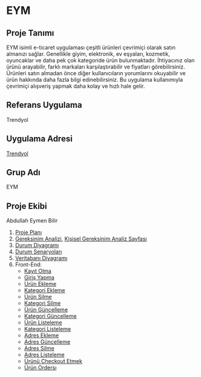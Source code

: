 # EYM

## Proje Tanımı
EYM isimli e-ticaret uygulaması çeşitli ürünleri çevrimiçi olarak satın almanızı sağlar. Genellikle giyim, elektronik, ev eşyaları, kozmetik, oyuncaklar ve daha pek çok kategoride ürün bulunmaktadır. İhtiyacınız olan ürünü arayabilir, farklı markaları karşılaştırabilir ve fiyatları görebilirsiniz. Ürünleri satın almadan önce diğer kullanıcıların yorumlarını okuyabilir ve ürün hakkında daha fazla bilgi edinebilirsiniz. Bu uygulama kullanımıyla çevrimiçi alışveriş yapmak daha kolay ve hızlı hale gelir.

## Referans Uygulama
Trendyol

## Uygulama Adresi
[Trendyol](https://www.trendyol.com/)

## Grup Adı
EYM

## Proje Ekibi
Abdullah Eymen Bilir

1. [Proje Planı](https://github.com/FirstEymen/EYM/blob/master/Proje%20Plan%C4%B1.png)
2. [Gereksinim Analizi](https://github.com/FirstEymen/EYM/blob/master/Gereksinim%20Analizi%20Sayfas%C4%B1.pdf), [Kişisel Gereksinim Analiz Sayfası](https://github.com/FirstEymen/EYM/blob/master/Ki%C5%9Fisel%20Gereksinim%20Analiz%20Sayfas%C4%B1.pdf)
3. [Durum Diyagramı](https://github.com/FirstEymen/EYM/blob/master/Kullan%C4%B1m%20Senaryosu%20Diyagram%C4%B1.png)
4. [Durum Senaryoları](https://github.com/FirstEymen/EYM/blob/master/Durum%20Senaryolar%C4%B1.pdf)
5. [Veritabanı Diyagramı](https://github.com/FirstEymen/EYM/blob/master/veritaban%C4%B1%20diyagram%C4%B1.png)
6. Front-End:
    - [Kayıt Olma](https://github.com/FirstEymen/EYM/blob/master/app/src/main/res/layout/activity_register.xml)
    - [Giriş Yapma](https://github.com/FirstEymen/EYM/blob/master/app/src/main/res/layout/activity_login.xml)
    - [Ürün Ekleme](https://github.com/FirstEymen/EYM/blob/master/app/src/main/res/layout/activity_admin_product_add.xml)
    - [Kategori Ekleme](https://github.com/FirstEymen/EYM/blob/master/app/src/main/res/layout/activity_admin_category_add.xml)
    - [Ürün Silme](https://github.com/FirstEymen/EYM/blob/master/app/src/main/res/layout/activity_admin_product_add.xml)
    - [Kategori Silme](https://github.com/FirstEymen/EYM/blob/master/app/src/main/res/layout/activity_admin_category_add.xml)
    - [Ürün Güncelleme](https://github.com/FirstEymen/EYM/blob/master/app/src/main/res/layout/activity_admin_product_add.xml)
    - [Kategori Güncelleme](https://github.com/FirstEymen/EYM/blob/master/app/src/main/res/layout/activity_admin_category_add.xml)
    - [Ürün Listeleme](https://github.com/FirstEymen/EYM/blob/master/app/src/main/res/layout/fragment_home.xml)
    - [Kategori Listeleme](https://github.com/FirstEymen/EYM/blob/master/app/src/main/res/layout/activity_categoryproducts.xml)
    - [Adres Ekleme](https://github.com/FirstEymen/EYM/blob/master/app/src/main/res/layout/activity_address_add.xml)
    - [Adres Güncelleme](https://github.com/FirstEymen/EYM/blob/master/app/src/main/res/layout/activity_address_edit.xml)
    - [Adres Silme](https://github.com/FirstEymen/EYM/blob/master/app/src/main/res/layout/activity_address_edit.xml)
    - [Adres Listeleme](https://github.com/FirstEymen/EYM/blob/master/app/src/main/res/layout/address_item.xml)
    - [Ürünü Checkout Etmek](https://github.com/FirstEymen/EYM/blob/master/app/src/main/res/layout/fragment_cart.xml)
    - [Ürün Ordersı](https://github.com/FirstEymen/EYM/blob/master/app/src/main/res/layout/activity_order.xml)
